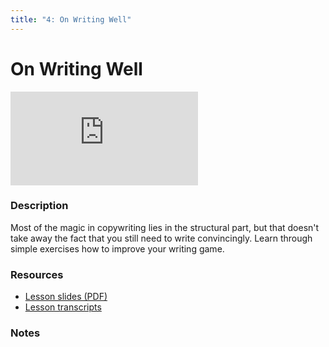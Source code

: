```yaml
---
title: "4: On Writing Well"
---
```


# On Writing Well

<div class='embed-container'><iframe src='https://player.vimeo.com/video/322719382' frameborder='0' webkitAllowFullScreen mozallowfullscreen allowFullScreen></iframe></div>

### Description

Most of the magic in copywriting lies in the structural part, but that doesn't take away the fact that you still need to write convincingly. Learn through simple exercises how to improve your writing game.

### Resources

- [Lesson slides (PDF)](https://drive.google.com/open?id=1rpoC96dTBCPJD9juqcB6-Epviu0mPg3i)
- [Lesson transcripts](https://drive.google.com/open?id=13gUwJxP3gh1m5OCp0n7qu53OkJWWWxFv9v9YLcAENEY)

### Notes